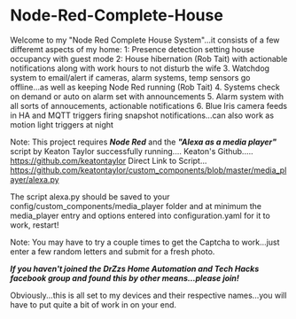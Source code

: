 # Node-Red-Complete-House

Welcome to my "Node Red Complete House System"...it consists of a few differemt aspects of my home:
1: Presence detection setting house occupancy with guest mode
2: House hibernation (Rob Tait) with actionable notifications along with work hours to not disturb the wife
3. Watchdog system to email/alert if cameras, alarm systems, temp sensors go offline...as well as keeping Node Red running (Rob Tait)
4. Systems check on demand or auto on alarm set with announcements
5. Alarm system with all sorts of annoucements, actionable notifications
6. Blue Iris camera feeds in HA and MQTT triggers firing snapshot notifications...can also work as motion light triggers at night

Note:
This project requires ***Node Red*** and the ***"Alexa as a media player"*** script by Keaton Taylor successfully running....
Keaton's Github..... https://github.com/keatontaylor
Direct Link to Script... https://github.com/keatontaylor/custom_components/blob/master/media_player/alexa.py

The script alexa.py should be saved to your config/custom_components/media_player folder
and at minimum the media_player entry and options entered into configuration.yaml for it to work, restart!

Note: You may have to try a couple times to get the Captcha to work...just enter a few random letters and submit for a fresh photo.

***If you haven't joined the DrZzs Home Automation and Tech Hacks facebook group and found this by other means...please join!***

Obviously...this is all set to my devices and their respective names...you will have to put quite a bit of work in on your end.
